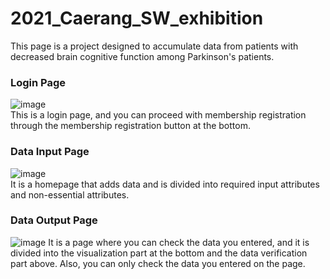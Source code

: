 # 2021_Caerang_SW_exhibition
This page is a project designed to accumulate data from patients with decreased brain cognitive function among Parkinson's patients.


### Login Page
![image](https://user-images.githubusercontent.com/70628794/142756084-7a5259d9-14e5-43b5-9807-15f382a2e20e.png)  
This is a login page, and you can proceed with membership registration through the membership registration button at the bottom.  


### Data Input Page
![image](https://user-images.githubusercontent.com/70628794/142756096-80a185bc-956c-4dd5-995f-473baac7b771.png)  
It is a homepage that adds data and is divided into required input attributes and non-essential attributes.

### Data Output Page
![image](https://user-images.githubusercontent.com/70628794/142756104-d23d3e0b-65f4-4a49-9d74-c51dc3dcae0a.png)
It is a page where you can check the data you entered, and it is divided into the visualization part at the bottom and the data verification part above. Also, you can only check the data you entered on the page.


